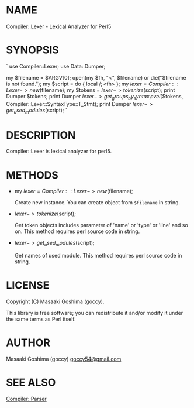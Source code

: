 # NAME

Compiler::Lexer - Lexical Analyzer for Perl5

# SYNOPSIS

`
  use Compiler::Lexer;
  use Data::Dumper;

  my $filename = $ARGV[0];
  open(my $fh, "<", $filename) or die("$filename is not found.");
  my $script = do { local $/; <$fh> };
  my $lexer = Compiler::Lexer->new($filename);
  my $tokens = $lexer->tokenize($script);
  print Dumper $tokens;
  print Dumper $lexer->get_groups_by_syntax_level($$tokens, Compiler::Lexer::SyntaxType::T_Stmt);
  print Dumper $lexer->get_used_modules($script);
`

# DESCRIPTION

Compiler::Lexer is lexical analyzer for perl5.

# METHODS

- my $lexer = Compiler::Lexer->new($filename);

  Create new instance. You can create object from `$filename` in string.

- $lexer->tokenize($script);

  Get token objects includes parameter of 'name' or 'type' or 'line' and so on.
  This method requires perl source code in string.

- $lexer->get_used_modules($script);

  Get names of used module. This method requires perl source code in string.

# LICENSE

Copyright (C) Masaaki Goshima (goccy).

This library is free software; you can redistribute it and/or modify
it under the same terms as Perl itself.

# AUTHOR

Masaaki Goshima (goccy) <goccy54@gmail.com>

# SEE ALSO

[Compiler::Parser](http://search.cpan.org/perldoc?Compiler::Parser)
